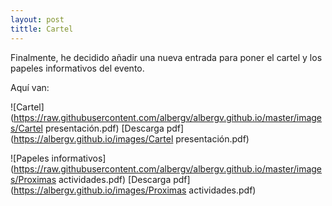 ```yaml
---
layout: post
tittle: Cartel
---
```


Finalmente, he decidido añadir una nueva entrada para poner el cartel y los papeles informativos del evento.

Aquí van:

![Cartel](https://raw.githubusercontent.com/albergv/albergv.github.io/master/images/Cartel presentación.pdf)
[Descarga pdf](https://albergv.github.io/images/Cartel presentación.pdf)

![Papeles informativos](https://raw.githubusercontent.com/albergv/albergv.github.io/master/images/Proximas actividades.pdf)
[Descarga pdf](https://albergv.github.io/images/Proximas actividades.pdf)
